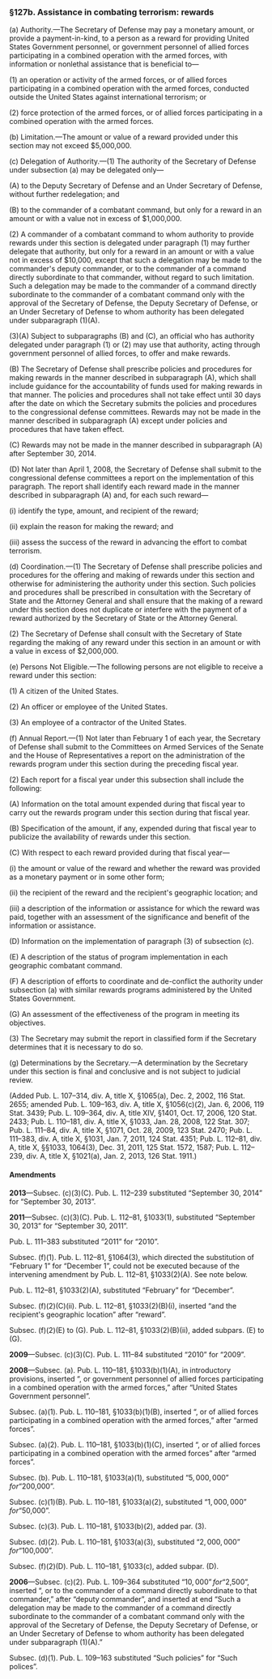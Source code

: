### §127b. Assistance in combating terrorism: rewards ###

(a) Authority.—The Secretary of Defense may pay a monetary amount, or provide a payment-in-kind, to a person as a reward for providing United States Government personnel, or government personnel of allied forces participating in a combined operation with the armed forces, with information or nonlethal assistance that is beneficial to—

(1) an operation or activity of the armed forces, or of allied forces participating in a combined operation with the armed forces, conducted outside the United States against international terrorism; or

(2) force protection of the armed forces, or of allied forces participating in a combined operation with the armed forces.

(b) Limitation.—The amount or value of a reward provided under this section may not exceed $5,000,000.

(c) Delegation of Authority.—(1) The authority of the Secretary of Defense under subsection (a) may be delegated only—

(A) to the Deputy Secretary of Defense and an Under Secretary of Defense, without further redelegation; and

(B) to the commander of a combatant command, but only for a reward in an amount or with a value not in excess of $1,000,000.

(2) A commander of a combatant command to whom authority to provide rewards under this section is delegated under paragraph (1) may further delegate that authority, but only for a reward in an amount or with a value not in excess of $10,000, except that such a delegation may be made to the commander's deputy commander, or to the commander of a command directly subordinate to that commander, without regard to such limitation. Such a delegation may be made to the commander of a command directly subordinate to the commander of a combatant command only with the approval of the Secretary of Defense, the Deputy Secretary of Defense, or an Under Secretary of Defense to whom authority has been delegated under subparagraph (1)(A).

(3)(A) Subject to subparagraphs (B) and (C), an official who has authority delegated under paragraph (1) or (2) may use that authority, acting through government personnel of allied forces, to offer and make rewards.

(B) The Secretary of Defense shall prescribe policies and procedures for making rewards in the manner described in subparagraph (A), which shall include guidance for the accountability of funds used for making rewards in that manner. The policies and procedures shall not take effect until 30 days after the date on which the Secretary submits the policies and procedures to the congressional defense committees. Rewards may not be made in the manner described in subparagraph (A) except under policies and procedures that have taken effect.

(C) Rewards may not be made in the manner described in subparagraph (A) after September 30, 2014.

(D) Not later than April 1, 2008, the Secretary of Defense shall submit to the congressional defense committees a report on the implementation of this paragraph. The report shall identify each reward made in the manner described in subparagraph (A) and, for each such reward—

(i) identify the type, amount, and recipient of the reward;

(ii) explain the reason for making the reward; and

(iii) assess the success of the reward in advancing the effort to combat terrorism.

(d) Coordination.—(1) The Secretary of Defense shall prescribe policies and procedures for the offering and making of rewards under this section and otherwise for administering the authority under this section. Such policies and procedures shall be prescribed in consultation with the Secretary of State and the Attorney General and shall ensure that the making of a reward under this section does not duplicate or interfere with the payment of a reward authorized by the Secretary of State or the Attorney General.

(2) The Secretary of Defense shall consult with the Secretary of State regarding the making of any reward under this section in an amount or with a value in excess of $2,000,000.

(e) Persons Not Eligible.—The following persons are not eligible to receive a reward under this section:

(1) A citizen of the United States.

(2) An officer or employee of the United States.

(3) An employee of a contractor of the United States.

(f) Annual Report.—(1) Not later than February 1 of each year, the Secretary of Defense shall submit to the Committees on Armed Services of the Senate and the House of Representatives a report on the administration of the rewards program under this section during the preceding fiscal year.

(2) Each report for a fiscal year under this subsection shall include the following:

(A) Information on the total amount expended during that fiscal year to carry out the rewards program under this section during that fiscal year.

(B) Specification of the amount, if any, expended during that fiscal year to publicize the availability of rewards under this section.

(C) With respect to each reward provided during that fiscal year—

(i) the amount or value of the reward and whether the reward was provided as a monetary payment or in some other form;

(ii) the recipient of the reward and the recipient's geographic location; and

(iii) a description of the information or assistance for which the reward was paid, together with an assessment of the significance and benefit of the information or assistance.

(D) Information on the implementation of paragraph (3) of subsection (c).

(E) A description of the status of program implementation in each geographic combatant command.

(F) A description of efforts to coordinate and de-conflict the authority under subsection (a) with similar rewards programs administered by the United States Government.

(G) An assessment of the effectiveness of the program in meeting its objectives.

(3) The Secretary may submit the report in classified form if the Secretary determines that it is necessary to do so.

(g) Determinations by the Secretary.—A determination by the Secretary under this section is final and conclusive and is not subject to judicial review.

(Added Pub. L. 107–314, div. A, title X, §1065(a), Dec. 2, 2002, 116 Stat. 2655; amended Pub. L. 109–163, div. A, title X, §1056(c)(2), Jan. 6, 2006, 119 Stat. 3439; Pub. L. 109–364, div. A, title XIV, §1401, Oct. 17, 2006, 120 Stat. 2433; Pub. L. 110–181, div. A, title X, §1033, Jan. 28, 2008, 122 Stat. 307; Pub. L. 111–84, div. A, title X, §1071, Oct. 28, 2009, 123 Stat. 2470; Pub. L. 111–383, div. A, title X, §1031, Jan. 7, 2011, 124 Stat. 4351; Pub. L. 112–81, div. A, title X, §§1033, 1064(3), Dec. 31, 2011, 125 Stat. 1572, 1587; Pub. L. 112–239, div. A, title X, §1021(a), Jan. 2, 2013, 126 Stat. 1911.)

#### Amendments ####

**2013**—Subsec. (c)(3)(C). Pub. L. 112–239 substituted “September 30, 2014” for “September 30, 2013”.

**2011**—Subsec. (c)(3)(C). Pub. L. 112–81, §1033(1), substituted “September 30, 2013” for “September 30, 2011”.

Pub. L. 111–383 substituted “2011” for “2010”.

Subsec. (f)(1). Pub. L. 112–81, §1064(3), which directed the substitution of “February 1” for “December 1”, could not be executed because of the intervening amendment by Pub. L. 112–81, §1033(2)(A). See note below.

Pub. L. 112–81, §1033(2)(A), substituted “February” for “December”.

Subsec. (f)(2)(C)(ii). Pub. L. 112–81, §1033(2)(B)(i), inserted “and the recipient's geographic location” after “reward”.

Subsec. (f)(2)(E) to (G). Pub. L. 112–81, §1033(2)(B)(ii), added subpars. (E) to (G).

**2009**—Subsec. (c)(3)(C). Pub. L. 111–84 substituted “2010” for “2009”.

**2008**—Subsec. (a). Pub. L. 110–181, §1033(b)(1)(A), in introductory provisions, inserted “, or government personnel of allied forces participating in a combined operation with the armed forces,” after “United States Government personnel”.

Subsec. (a)(1). Pub. L. 110–181, §1033(b)(1)(B), inserted “, or of allied forces participating in a combined operation with the armed forces,” after “armed forces”.

Subsec. (a)(2). Pub. L. 110–181, §1033(b)(1)(C), inserted “, or of allied forces participating in a combined operation with the armed forces” after “armed forces”.

Subsec. (b). Pub. L. 110–181, §1033(a)(1), substituted “$5,000,000” for “$200,000”.

Subsec. (c)(1)(B). Pub. L. 110–181, §1033(a)(2), substituted “$1,000,000” for “$50,000”.

Subsec. (c)(3). Pub. L. 110–181, §1033(b)(2), added par. (3).

Subsec. (d)(2). Pub. L. 110–181, §1033(a)(3), substituted “$2,000,000” for “$100,000”.

Subsec. (f)(2)(D). Pub. L. 110–181, §1033(c), added subpar. (D).

**2006**—Subsec. (c)(2). Pub. L. 109–364 substituted “$10,000” for “$2,500”, inserted “, or to the commander of a command directly subordinate to that commander,” after “deputy commander”, and inserted at end “Such a delegation may be made to the commander of a command directly subordinate to the commander of a combatant command only with the approval of the Secretary of Defense, the Deputy Secretary of Defense, or an Under Secretary of Defense to whom authority has been delegated under subparagraph (1)(A).”

Subsec. (d)(1). Pub. L. 109–163 substituted “Such policies” for “Such polices”.